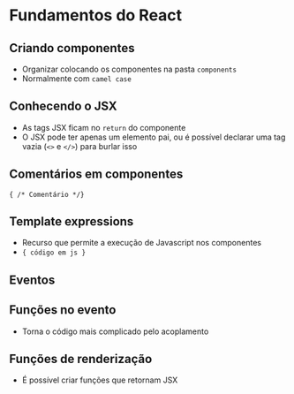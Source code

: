 # Fundamentos do React

## Criando componentes

- Organizar colocando os componentes na pasta `components`
- Normalmente com `camel case`

## Conhecendo o JSX

- As tags JSX ficam no `return` do componente
- O JSX pode ter apenas um elemento pai, ou é possível declarar uma tag vazia (`<>` e `</>`) para burlar isso

## Comentários em componentes

`{ /* Comentário */}`

## Template expressions

- Recurso que permite a execução de Javascript nos componentes
- `{ código em js }`

## Eventos

## Funções no evento

- Torna o código mais complicado pelo acoplamento

## Funções de renderização

- É possível criar funções que retornam JSX